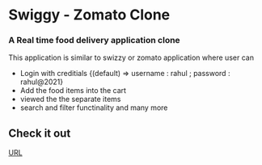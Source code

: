 # Swiggy - Zomato Clone

### A Real time food delivery application clone 

This application is similar to swizzy or zomato application where user can 
* Login with creditials {(default) => username : rahul ; password : rahul@2021}
* Add the food items into the cart
* viewed the the separate items 
* search and filter functinality and many more 


## Check it out ##
[URL](https://sai-food-order.netlify.app)


